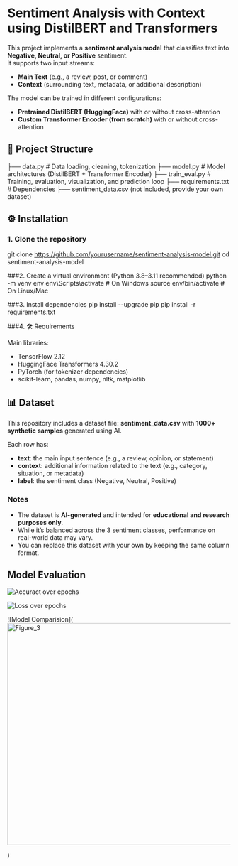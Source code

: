 # Sentiment Analysis with Context using DistilBERT and Transformers

This project implements a **sentiment analysis model** that classifies text into **Negative, Neutral, or Positive** sentiment.  
It supports two input streams:  
- **Main Text** (e.g., a review, post, or comment)  
- **Context** (surrounding text, metadata, or additional description)  

The model can be trained in different configurations:  
- **Pretrained DistilBERT (HuggingFace)** with or without cross-attention  
- **Custom Transformer Encoder (from scratch)** with or without cross-attention  


## 📂 Project Structure
├── data.py # Data loading, cleaning, tokenization
├── model.py # Model architectures (DistilBERT + Transformer Encoder)
├── train_eval.py # Training, evaluation, visualization, and prediction loop
├── requirements.txt # Dependencies
├── sentiment_data.csv (not included, provide your own dataset)

## ⚙️ Installation

### 1. Clone the repository
git clone https://github.com/yourusername/sentiment-analysis-model.git
cd sentiment-analysis-model

###2. Create a virtual environment (Python 3.8–3.11 recommended)
python -m venv env
env\Scripts\activate   # On Windows
source env/bin/activate  # On Linux/Mac

###3. Install dependencies
pip install --upgrade pip
pip install -r requirements.txt

###4. 🛠️ Requirements

Main libraries:
- TensorFlow 2.12
- HuggingFace Transformers 4.30.2
- PyTorch (for tokenizer dependencies)
- scikit-learn, pandas, numpy, nltk, matplotlib

## 📊 Dataset

This repository includes a dataset file: **sentiment_data.csv** with **1000+ synthetic samples** generated using AI.  

Each row has:
- **text**: the main input sentence (e.g., a review, opinion, or statement)  
- **context**: additional information related to the text (e.g., category, situation, or metadata)  
- **label**: the sentiment class (Negative, Neutral, Positive)  

### Notes
- The dataset is **AI-generated** and intended for **educational and research purposes only**.  
- While it’s balanced across the 3 sentiment classes, performance on real-world data may vary.  
- You can replace this dataset with your own by keeping the same column format.

## Model Evaluation
![Accuract over epochs](<img width="1200" height="500" alt="Figure_1" src="https://github.com/user-attachments/assets/6fd238f6-4f0b-4453-99c4-ea66f201cc01" />
)

![Loss over epochs](<img width="1200" height="500" alt="Figure_2" src="https://github.com/user-attachments/assets/950c9836-ddb4-41e4-bc92-50e326a61a7b" />
)

![Model Comparision](<img width="800" height="500" alt="Figure_3" src="https://github.com/user-attachments/assets/ff0426e0-decf-4977-bf4e-9d95156d15e6" />

)
